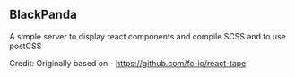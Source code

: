 ## BlackPanda

A simple server to display react components and compile SCSS and to use postCSS

Credit: Originally based on - https://github.com/fc-io/react-tape
